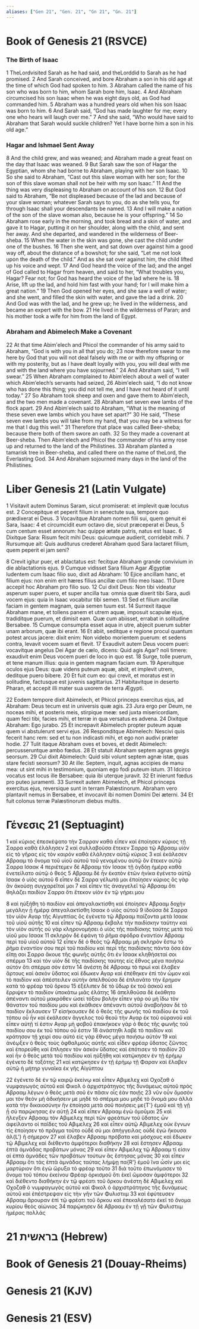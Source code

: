 ```yaml
---
aliases: ["Gen 21", "Gen. 21", "Gn 21", "Gn. 21"]
---
```



# Book of Genesis 21 (RSVCE)

### The Birth of Isaac
1 TheLordvisited Sarah as he had said, and theLorddid to Sarah as he had promised.
2 And Sarah conceived, and bore Abraham a son in his old age at the time of which God had spoken to him.
3 Abraham called the name of his son who was born to him, whom Sarah bore him, Isaac.
4 And Abraham circumcised his son Isaac when he was eight days old, as God had commanded him.
5 Abraham was a hundred years old when his son Isaac was born to him.
6 And Sarah said, “God has made laughter for me; every one who hears will laugh over me.”
7 And she said, “Who would have said to Abraham that Sarah would suckle children? Yet I have borne him a son in his old age.”
### Hagar and Ishmael Sent Away
8 And the child grew, and was weaned; and Abraham made a great feast on the day that Isaac was weaned.
9 But Sarah saw the son of Hagar the Egyptian, whom she had borne to Abraham, playing with her son Isaac.
10 So she said to Abraham, “Cast out this slave woman with her son; for the son of this slave woman shall not be heir with my son Isaac.”
11 And the thing was very displeasing to Abraham on account of his son.
12 But God said to Abraham, “Be not displeased because of the lad and because of your slave woman; whatever Sarah says to you, do as she tells you, for through Isaac shall your descendants be named.
13 And I will make a nation of the son of the slave woman also, because he is your offspring.”
14 So Abraham rose early in the morning, and took bread and a skin of water, and gave it to Hagar, putting it on her shoulder, along with the child, and sent her away. And she departed, and wandered in the wilderness of Beer-sheba.
15 When the water in the skin was gone, she cast the child under one of the bushes.
16 Then she went, and sat down over against him a good way off, about the distance of a bowshot; for she said, “Let me not look upon the death of the child.” And as she sat over against him, the child lifted up his voice and wept.
17 And God heard the voice of the lad; and the angel of God called to Hagar from heaven, and said to her, “What troubles you, Hagar? Fear not; for God has heard the voice of the lad where he is.
18 Arise, lift up the lad, and hold him fast with your hand; for I will make him a great nation.”
19 Then God opened her eyes, and she saw a well of water; and she went, and filled the skin with water, and gave the lad a drink.
20 And God was with the lad, and he grew up; he lived in the wilderness, and became an expert with the bow.
21 He lived in the wilderness of Paran; and his mother took a wife for him from the land of Egypt.
### Abraham and Abimelech Make a Covenant
22 At that time Abimʹelech and Phicol the commander of his army said to Abraham, “God is with you in all that you do;
23 now therefore swear to me here by God that you will not deal falsely with me or with my offspring or with my posterity, but as I have dealt loyally with you, you will deal with me and with the land where you have sojourned.”
24 And Abraham said, “I will swear.”
25 When Abraham complained to Abimʹelech about a well of water which Abimʹelech’s servants had seized,
26 Abimʹelech said, “I do not know who has done this thing; you did not tell me, and I have not heard of it until today.”
27 So Abraham took sheep and oxen and gave them to Abimʹelech, and the two men made a covenant.
28 Abraham set seven ewe lambs of the flock apart.
29 And Abimʹelech said to Abraham, “What is the meaning of these seven ewe lambs which you have set apart?”
30 He said, “These seven ewe lambs you will take from my hand, that you may be a witness for me that I dug this well.”
31 Therefore that place was called Beer-sheba; because there both of them swore an oath.
32 So they made a covenant at Beer-sheba. Then Abimʹelech and Phicol the commander of his army rose up and returned to the land of the Philistines.
33 Abraham planted a tamarisk tree in Beer-sheba, and called there on the name of theLord, the Everlasting God.
34 And Abraham sojourned many days in the land of the Philistines.


# Liber Genesis 21 (Latin Vulgate)

1 Visitavit autem Dominus Saram, sicut promiserat: et implevit quæ locutus est.
2 Concepitque et peperit filium in senectute sua, tempore quo prædixerat ei Deus.
3 Vocavitque Abraham nomen filii sui, quem genuit ei Sara, Isaac:
4 et circumcidit eum octavo die, sicut præceperat ei Deus,
5 cum centum esset annorum: hac quippe ætate patris, natus est Isaac.
6 Dixitque Sara: Risum fecit mihi Deus: quicumque audierit, corridebit mihi.
7 Rursumque ait: Quis auditurus crederet Abraham quod Sara lactaret filium, quem peperit ei jam seni?

8 Crevit igitur puer, et ablactatus est: fecitque Abraham grande convivium in die ablactationis ejus.
9 Cumque vidisset Sara filium Agar Ægyptiæ ludentem cum Isaac filio suo, dixit ad Abraham:
10 Ejice ancillam hanc, et filium ejus: non enim erit hæres filius ancillæ cum filio meo Isaac.
11 Dure accepit hoc Abraham pro filio suo.
12 Cui dixit Deus: Non tibi videatur asperum super puero, et super ancilla tua: omnia quæ dixerit tibi Sara, audi vocem ejus: quia in Isaac vocabitur tibi semen.
13 Sed et filium ancillæ faciam in gentem magnam, quia semen tuum est.
14 Surrexit itaque Abraham mane, et tollens panem et utrem aquæ, imposuit scapulæ ejus, tradiditque puerum, et dimisit eam. Quæ cum abiisset, errabat in solitudine Bersabee.
15 Cumque consumpta esset aqua in utre, abjecit puerum subter unam arborum, quæ ibi erant.
16 Et abiit, seditque e regione procul quantum potest arcus jacere: dixit enim: Non videbo morientem puerum: et sedens contra, levavit vocem suam et flevit.
17 Exaudivit autem Deus vocem pueri: vocavitque angelus Dei Agar de cælo, dicens: Quid agis Agar? noli timere: exaudivit enim Deus vocem pueri de loco in quo est.
18 Surge, tolle puerum, et tene manum illius: quia in gentem magnam faciam eum.
19 Aperuitque oculos ejus Deus: quæ videns puteum aquæ, abiit, et implevit utrem, deditque puero bibere.
20 Et fuit cum eo: qui crevit, et moratus est in solitudine, factusque est juvenis sagittarius.
21 Habitavitque in deserto Pharan, et accepit illi mater sua uxorem de terra Ægypti.

22 Eodem tempore dixit Abimelech, et Phicol princeps exercitus ejus, ad Abraham: Deus tecum est in universis quæ agis.
23 Jura ergo per Deum, ne noceas mihi, et posteris meis, stirpique meæ: sed juxta misericordiam, quam feci tibi, facies mihi, et terræ in qua versatus es advena.
24 Dixitque Abraham: Ego jurabo.
25 Et increpavit Abimelech propter puteum aquæ quem vi abstulerunt servi ejus.
26 Responditque Abimelech: Nescivi quis fecerit hanc rem: sed et tu non indicasti mihi, et ego non audivi præter hodie.
27 Tulit itaque Abraham oves et boves, et dedit Abimelech: percusseruntque ambo fœdus.
28 Et statuit Abraham septem agnas gregis seorsum.
29 Cui dixit Abimelech: Quid sibi volunt septem agnæ istæ, quas stare fecisti seorsum?
30 At ille: Septem, inquit, agnas accipies de manu mea: ut sint mihi in testimonium, quoniam ego fodi puteum istum.
31 Idcirco vocatus est locus ille Bersabee: quia ibi uterque juravit.
32 Et inierunt fœdus pro puteo juramenti.
33 Surrexit autem Abimelech, et Phicol princeps exercitus ejus, reversique sunt in terram Palæstinorum. Abraham vero plantavit nemus in Bersabee, et invocavit ibi nomen Domini Dei æterni.
34 Et fuit colonus terræ Palæstinorum diebus multis.


# Γένεσις 21 (Septuagint)

1 καὶ κύριος ἐπεσκέψατο τὴν Σαρραν καθὰ εἶπεν καὶ ἐποίησεν κύριος τῇ Σαρρα καθὰ ἐλάλησεν
2 καὶ συλλαβοῦσα ἔτεκεν Σαρρα τῷ Αβρααμ υἱὸν εἰς τὸ γῆρας εἰς τὸν καιρόν καθὰ ἐλάλησεν αὐτῷ κύριος
3 καὶ ἐκάλεσεν Αβρααμ τὸ ὄνομα τοῦ υἱοῦ αὐτοῦ τοῦ γενομένου αὐτῷ ὃν ἔτεκεν αὐτῷ Σαρρα Ισαακ
4 περιέτεμεν δὲ Αβρααμ τὸν Ισαακ τῇ ὀγδόῃ ἡμέρᾳ καθὰ ἐνετείλατο αὐτῷ ὁ θεός
5 Αβρααμ δὲ ἦν ἑκατὸν ἐτῶν ἡνίκα ἐγένετο αὐτῷ Ισαακ ὁ υἱὸς αὐτοῦ
6 εἶπεν δὲ Σαρρα γέλωτά μοι ἐποίησεν κύριος ὃς γὰρ ἂν ἀκούσῃ συγχαρεῖταί μοι
7 καὶ εἶπεν τίς ἀναγγελεῖ τῷ Αβρααμ ὅτι θηλάζει παιδίον Σαρρα ὅτι ἔτεκον υἱὸν ἐν τῷ γήρει μου

8 καὶ ηὐξήθη τὸ παιδίον καὶ ἀπεγαλακτίσθη καὶ ἐποίησεν Αβρααμ δοχὴν μεγάλην ᾗ ἡμέρᾳ ἀπεγαλακτίσθη Ισαακ ὁ υἱὸς αὐτοῦ
9 ἰδοῦσα δὲ Σαρρα τὸν υἱὸν Αγαρ τῆς Αἰγυπτίας ὃς ἐγένετο τῷ Αβρααμ παίζοντα μετὰ Ισαακ τοῦ υἱοῦ αὐτῆς
10 καὶ εἶπεν τῷ Αβρααμ ἔκβαλε τὴν παιδίσκην ταύτην καὶ τὸν υἱὸν αὐτῆς οὐ γὰρ κληρονομήσει ὁ υἱὸς τῆς παιδίσκης ταύτης μετὰ τοῦ υἱοῦ μου Ισαακ
11 σκληρὸν δὲ ἐφάνη τὸ ῥῆμα σφόδρα ἐναντίον Αβρααμ περὶ τοῦ υἱοῦ αὐτοῦ
12 εἶπεν δὲ ὁ θεὸς τῷ Αβρααμ μὴ σκληρὸν ἔστω τὸ ῥῆμα ἐναντίον σου περὶ τοῦ παιδίου καὶ περὶ τῆς παιδίσκης πάντα ὅσα ἐὰν εἴπῃ σοι Σαρρα ἄκουε τῆς φωνῆς αὐτῆς ὅτι ἐν Ισαακ κληθήσεταί σοι σπέρμα
13 καὶ τὸν υἱὸν δὲ τῆς παιδίσκης ταύτης εἰς ἔθνος μέγα ποιήσω αὐτόν ὅτι σπέρμα σόν ἐστιν
14 ἀνέστη δὲ Αβρααμ τὸ πρωὶ καὶ ἔλαβεν ἄρτους καὶ ἀσκὸν ὕδατος καὶ ἔδωκεν Αγαρ καὶ ἐπέθηκεν ἐπὶ τὸν ὦμον καὶ τὸ παιδίον καὶ ἀπέστειλεν αὐτήν ἀπελθοῦσα δὲ ἐπλανᾶτο τὴν ἔρημον κατὰ τὸ φρέαρ τοῦ ὅρκου
15 ἐξέλιπεν δὲ τὸ ὕδωρ ἐκ τοῦ ἀσκοῦ καὶ ἔρριψεν τὸ παιδίον ὑποκάτω μιᾶς ἐλάτης
16 ἀπελθοῦσα δὲ ἐκάθητο ἀπέναντι αὐτοῦ μακρόθεν ὡσεὶ τόξου βολήν εἶπεν γάρ οὐ μὴ ἴδω τὸν θάνατον τοῦ παιδίου μου καὶ ἐκάθισεν ἀπέναντι αὐτοῦ ἀναβοῆσαν δὲ τὸ παιδίον ἔκλαυσεν
17 εἰσήκουσεν δὲ ὁ θεὸς τῆς φωνῆς τοῦ παιδίου ἐκ τοῦ τόπου οὗ ἦν καὶ ἐκάλεσεν ἄγγελος τοῦ θεοῦ τὴν Αγαρ ἐκ τοῦ οὐρανοῦ καὶ εἶπεν αὐτῇ τί ἐστιν Αγαρ μὴ φοβοῦ ἐπακήκοεν γὰρ ὁ θεὸς τῆς φωνῆς τοῦ παιδίου σου ἐκ τοῦ τόπου οὗ ἐστιν
18 ἀνάστηθι λαβὲ τὸ παιδίον καὶ κράτησον τῇ χειρί σου αὐτό εἰς γὰρ ἔθνος μέγα ποιήσω αὐτόν
19 καὶ ἀνέῳξεν ὁ θεὸς τοὺς ὀφθαλμοὺς αὐτῆς καὶ εἶδεν φρέαρ ὕδατος ζῶντος καὶ ἐπορεύθη καὶ ἔπλησεν τὸν ἀσκὸν ὕδατος καὶ ἐπότισεν τὸ παιδίον
20 καὶ ἦν ὁ θεὸς μετὰ τοῦ παιδίου καὶ ηὐξήθη καὶ κατῴκησεν ἐν τῇ ἐρήμῳ ἐγένετο δὲ τοξότης
21 καὶ κατῴκησεν ἐν τῇ ἐρήμῳ τῇ Φαραν καὶ ἔλαβεν αὐτῷ ἡ μήτηρ γυναῖκα ἐκ γῆς Αἰγύπτου

22 ἐγένετο δὲ ἐν τῷ καιρῷ ἐκείνῳ καὶ εἶπεν Αβιμελεχ καὶ Οχοζαθ ὁ νυμφαγωγὸς αὐτοῦ καὶ Φικολ ὁ ἀρχιστράτηγος τῆς δυνάμεως αὐτοῦ πρὸς Αβρααμ λέγων ὁ θεὸς μετὰ σοῦ ἐν πᾶσιν οἷς ἐὰν ποιῇς
23 νῦν οὖν ὄμοσόν μοι τὸν θεὸν μὴ ἀδικήσειν με μηδὲ τὸ σπέρμα μου μηδὲ τὸ ὄνομά μου ἀλλὰ κατὰ τὴν δικαιοσύνην ἣν ἐποίησα μετὰ σοῦ ποιήσεις με{T'} ἐμοῦ καὶ τῇ γῇ ᾗ σὺ παρῴκησας ἐν αὐτῇ
24 καὶ εἶπεν Αβρααμ ἐγὼ ὀμοῦμαι
25 καὶ ἤλεγξεν Αβρααμ τὸν Αβιμελεχ περὶ τῶν φρεάτων τοῦ ὕδατος ὧν ἀφείλαντο οἱ παῖδες τοῦ Αβιμελεχ
26 καὶ εἶπεν αὐτῷ Αβιμελεχ οὐκ ἔγνων τίς ἐποίησεν τὸ πρᾶγμα τοῦτο οὐδὲ σύ μοι ἀπήγγειλας οὐδὲ ἐγὼ ἤκουσα ἀλ{L'} ἢ σήμερον
27 καὶ ἔλαβεν Αβρααμ πρόβατα καὶ μόσχους καὶ ἔδωκεν τῷ Αβιμελεχ καὶ διέθεντο ἀμφότεροι διαθήκην
28 καὶ ἔστησεν Αβρααμ ἑπτὰ ἀμνάδας προβάτων μόνας
29 καὶ εἶπεν Αβιμελεχ τῷ Αβρααμ τί εἰσιν αἱ ἑπτὰ ἀμνάδες τῶν προβάτων τούτων ἃς ἔστησας μόνας
30 καὶ εἶπεν Αβρααμ ὅτι τὰς ἑπτὰ ἀμνάδας ταύτας λήμψῃ πα{R'} ἐμοῦ ἵνα ὦσίν μοι εἰς μαρτύριον ὅτι ἐγὼ ὤρυξα τὸ φρέαρ τοῦτο
31 διὰ τοῦτο ἐπωνόμασεν τὸ ὄνομα τοῦ τόπου ἐκείνου Φρέαρ ὁρκισμοῦ ὅτι ἐκεῖ ὤμοσαν ἀμφότεροι
32 καὶ διέθεντο διαθήκην ἐν τῷ φρέατι τοῦ ὅρκου ἀνέστη δὲ Αβιμελεχ καὶ Οχοζαθ ὁ νυμφαγωγὸς αὐτοῦ καὶ Φικολ ὁ ἀρχιστράτηγος τῆς δυνάμεως αὐτοῦ καὶ ἐπέστρεψαν εἰς τὴν γῆν τῶν Φυλιστιιμ
33 καὶ ἐφύτευσεν Αβρααμ ἄρουραν ἐπὶ τῷ φρέατι τοῦ ὅρκου καὶ ἐπεκαλέσατο ἐκεῖ τὸ ὄνομα κυρίου θεὸς αἰώνιος
34 παρῴκησεν δὲ Αβρααμ ἐν τῇ γῇ τῶν Φυλιστιιμ ἡμέρας πολλάς


# 21 בראשית (Hebrew)


# Book of Genesis 21 (Douay-Rheims)


# Genesis 21 (KJV)


# Genesis 21 (ESV)


